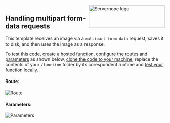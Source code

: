 <img  src="http://d1bxssiwxq2vbt.cloudfront.net/logo-full.png"  alt="Servernope logo"  title="Servernope"  align="right"  height="72"  width="240"/>

## Handling multipart form-data requests

This template receives an image via a `multipart form-data` request, saves it to disk, and then uses the image as a response.

To test this code, [create a hosted function](https://www.servernope.com/docs/Selling-Cloud-Functions/Functions/Creating-a-function), [configure the routes](https://www.servernope.com/docs/Selling-Cloud-Functions/Functions/Function-routes) and [parameters](https://www.servernope.com/docs/Selling-Cloud-Functions/Functions/Function-parameters) as shown below, [clone the code to your machine](https://www.servernope.com/docs/Selling-Cloud-Functions/CLI-Tool/Pull-your-function-code), replace the contents of your `/function` folder by its corespondent runtime and [test your function locally](https://www.servernope.com/docs/Selling-Cloud-Functions/CLI-Tool/Testing-locally).

#### Route:
![Route](https://servernope-attachments.s3.amazonaws.com/gist/multipart-form-data-example-1.png)
#### Parameters:
![Parameters](https://servernope-attachments.s3.amazonaws.com/gist/multipart-form-data-example-2.png)
